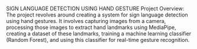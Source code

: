 SIGN LANGUAGE DETECTION USING HAND GESTURE
Project Overview:
The project revolves around creating a system for sign language detection using hand gestures. It involves capturing images from a camera, processing those images to extract hand landmarks using MediaPipe, creating a dataset of these landmarks, training a machine learning classifier (Random Forest), and using this classifier for real-time gesture recognition.

